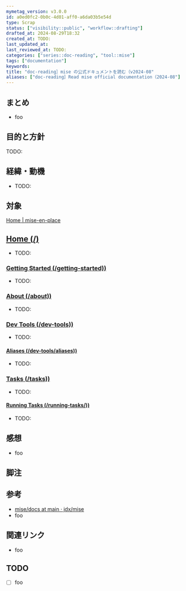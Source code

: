 ```yaml
---
mymetag_version: v3.0.0
id: a0ed0fc2-0b0c-4d01-aff0-a6da03b5e54d
type: Scrap
status: ["visibility::public", "workflow::drafting"]
drafted_at: 2024-08-29T18:32
created_at: TODO:
last_updated_at:
last_reviewed_at: TODO:
categories: ["series::doc-reading", "tool::mise"]
tags: ["documentation"]
keywords:
title: "doc-reading］mise の公式ドキュメントを読む（v2024-08"
aliases: ["doc-reading］Read mise official documentation（2024-08"]
---
```


## まとめ

- foo

## 目的と方針

TODO:
<!-- 
See: [doc-reading］doc-reading シリーズのテキストを書く目的・方針（v2024-08](./72b2608e-8b0f-4ccd-a366-9093a8d48f2a.md)
- 読んでわからなかったところは素直にわからないと書く
- 読み飛ばしも全然OK。全部読む必要はない
- なにか一つでも得るものがあれば勝ちの精神で読む
-->

## 経緯・動機

- TODO:

## 対象

[Home | mise-en-place](https://mise.jdx.dev/)

## [Home (/)](https://mise.jdx.dev/)

- TODO:

### [Getting Started (/getting-started))](https://mise.jdx.dev/getting-started.html)

- TODO:

### [About (/about))](https://mise.jdx.dev/about.html)

- TODO:

### [Dev Tools (/dev-tools))](https://mise.jdx.dev/dev-tools.html)

- TODO:

#### [Aliases (/dev-tools/aliases))](https://mise.jdx.dev/dev-tools/aliases.html)

- TODO:

### [Tasks (/tasks))](https://mise.jdx.dev/tasks.html)

- TODO:

#### [Running Tasks (/running-tasks/))](https://mise.jdx.dev/running-tasks/.html)

- TODO:

## 感想

- foo

## 脚注

[^1]: foobarbaz

## 参考

- [mise/docs at main · jdx/mise](https://github.com/jdx/mise/tree/14bab0e3a670384507b0caa36b145ab81e0f88b6/docs)
- foo

## 関連リンク

- foo

## TODO

- [ ] foo
